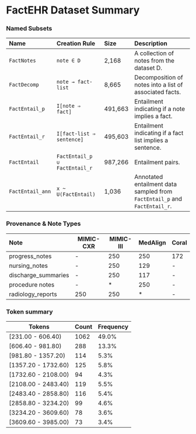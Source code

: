 # FactEHR Dataset Summary

### Named Subsets

| Name        | Creation Rule                     | Size | Description                                         |
|:----------------|:--------------------------------------|:---------|:--------------------------------------------------------|
| `FactNotes`     | `note ∈ D`                            | 2,168    | A collection of notes from the dataset D.               |
| `FactDecomp`    | `note → fact-list`                    | 8,665    | Decomposition of notes into a list of associated facts. |
| `FactEntail_p`  | `I[note ⇒ fact]`                      | 491,663        | Entailment indicating if a note implies a fact.         |
| `FactEntail_r`  | `I[fact-list ⇒ sentence]`             | 495,603        | Entailment indicating if a fact list implies a sentence.|
| `FactEntail`    | `FactEntail_p ∪ FactEntail_r`         | 987,266        | Entailment pairs.         |
| `FactEntail_ann`| `x ~ U(FactEntail)`                   | 1,036    | Annotated entailment data sampled from `FactEntail_p` and `FactEntail_r`. |

### Provenance & Note Types

| Note 					| MIMIC-CXR | MIMIC-III | MedAlign | Coral |
|:---------------------|-----------|-----------|----------|-------|
| progress_notes       |     -     |    250    |   250    |  172  |
| nursing_notes        |     -     |    250    |   129    |   -   |
| discharge_summaries  |     -     |    250    |   117    |   -   |
| procedure notes      |     -     |     *     |   250    |   -   |
| radiology_reports    |    250    |    250    |    *     |   -   |

### Token summary

| Tokens               | Count | Frequency |
|----------------------|-------|-----------|
| [231.00 - 606.40)    | 1062  | 49.0%     |
| [606.40 - 981.80)    | 288   | 13.3%     |
| [981.80 - 1357.20)   | 114   | 5.3%      |
| [1357.20 - 1732.60)  | 125   | 5.8%      |
| [1732.60 - 2108.00)  | 94    | 4.3%      |
| [2108.00 - 2483.40)  | 119   | 5.5%      |
| [2483.40 - 2858.80)  | 116   | 5.4%      |
| [2858.80 - 3234.20)  | 99    | 4.6%      |
| [3234.20 - 3609.60)  | 78    | 3.6%      |
| [3609.60 - 3985.00)  | 73    | 3.4%      |
